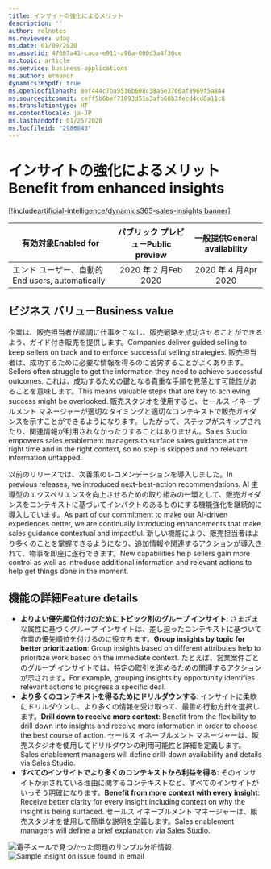 ```yaml
---
title: インサイトの強化によるメリット
description: ''
author: relnotes
ms.reviewer: udag
ms.date: 01/09/2020
ms.assetid: 47667a41-caca-e911-a96a-000d3a4f36ce
ms.topic: article
ms.service: business-applications
ms.author: ermanor
dynamics365pdf: true
ms.openlocfilehash: 8ef444c7ba9536b608c38a6e3760af8969f5a844
ms.sourcegitcommit: ceff5b6bef71093d51a3afb60b3fecd4cd8a11c8
ms.translationtype: HT
ms.contentlocale: ja-JP
ms.lasthandoff: 01/25/2020
ms.locfileid: "2986843"
---
```

# <a name="benefit-from-enhanced-insights"></a><span data-ttu-id="f99cd-102">インサイトの強化によるメリット</span><span class="sxs-lookup"><span data-stu-id="f99cd-102">Benefit from enhanced insights</span></span>
[!include[artificial-intelligence/dynamics365-sales-insights banner](../includes/artificial-intelligence/dynamics365-sales-insights.md)]

| <span data-ttu-id="f99cd-103">有効対象</span><span class="sxs-lookup"><span data-stu-id="f99cd-103">Enabled for</span></span>    |  <span data-ttu-id="f99cd-104">パブリック プレビュー</span><span class="sxs-lookup"><span data-stu-id="f99cd-104">Public preview</span></span> | <span data-ttu-id="f99cd-105">一般提供</span><span class="sxs-lookup"><span data-stu-id="f99cd-105">General availability</span></span> | 
| ---------- | :----------: |:----------: |
|<span data-ttu-id="f99cd-106">エンド ユーザー、自動的</span><span class="sxs-lookup"><span data-stu-id="f99cd-106">End users, automatically</span></span>|<span data-ttu-id="f99cd-107">2020 年 2 月</span><span class="sxs-lookup"><span data-stu-id="f99cd-107">Feb 2020</span></span>| <span data-ttu-id="f99cd-108">2020 年 4 月</span><span class="sxs-lookup"><span data-stu-id="f99cd-108">Apr 2020</span></span>|


## <a name="business-value"></a><span data-ttu-id="f99cd-109">ビジネス バリュー</span><span class="sxs-lookup"><span data-stu-id="f99cd-109">Business value</span></span>
<!-- bv start -->
<span data-ttu-id="f99cd-110">企業は、販売担当者が順調に仕事をこなし、販売戦略を成功させることができるよう、ガイド付き販売を提供します。</span><span class="sxs-lookup"><span data-stu-id="f99cd-110">Companies deliver guided selling to keep sellers on track and to enforce successful selling strategies.</span></span> <span data-ttu-id="f99cd-111">販売担当者は、成功するために必要な情報を得るのに苦労することがよくあります。</span><span class="sxs-lookup"><span data-stu-id="f99cd-111">Sellers often struggle to get the information they need to achieve successful outcomes.</span></span> <span data-ttu-id="f99cd-112">これは、成功するための鍵となる貴重な手順を見落とす可能性があることを意味します。</span><span class="sxs-lookup"><span data-stu-id="f99cd-112">This means valuable steps that are key to achieving success might be overlooked.</span></span> <span data-ttu-id="f99cd-113">販売スタジオを使用すると、セールス イネーブルメント マネージャーが適切なタイミングと適切なコンテキストで販売ガイダンスを示すことができるようになります。したがって、ステップがスキップされたり、関連情報が利用されなかったりすることはありません。</span><span class="sxs-lookup"><span data-stu-id="f99cd-113">Sales Studio empowers sales enablement managers to surface sales guidance at the right time and in the right context, so no step is skipped and no relevant information untapped.</span></span>

<span data-ttu-id="f99cd-114">以前のリリースでは、次善策のレコメンデーションを導入しました。</span><span class="sxs-lookup"><span data-stu-id="f99cd-114">In previous releases, we introduced next-best-action recommendations.</span></span> <span data-ttu-id="f99cd-115">AI 主導型のエクスペリエンスを向上させるための取り組みの一環として、販売ガイダンスをコンテキストに基づいてインパクトのあるものにする機能強化を継続的に導入しています。</span><span class="sxs-lookup"><span data-stu-id="f99cd-115">As part of our commitment to make our AI-driven experiences better, we are continually introducing enhancements that make sales guidance contextual and impactful.</span></span> <span data-ttu-id="f99cd-116">新しい機能により、販売担当者はより多くのことを掌握できるようになり、追加情報や関連するアクションが導入されて、物事を即座に遂行できます。</span><span class="sxs-lookup"><span data-stu-id="f99cd-116">New capabilities help sellers gain more control as well as introduce additional information and relevant actions to help get things done in the moment.</span></span> 
<!-- bv end -->



## <a name="feature-details"></a><span data-ttu-id="f99cd-117">機能の詳細</span><span class="sxs-lookup"><span data-stu-id="f99cd-117">Feature details</span></span>
<!--feature detail start -->
- <span data-ttu-id="f99cd-118">**よりよい優先順位付けのためにトピック別のグループ インサイト**: さまざまな属性に基づくグループ インサイトは、差し迫ったコンテキストに基づいて作業の優先順位を付けるのに役立ちます。</span><span class="sxs-lookup"><span data-stu-id="f99cd-118">**Group insights by topic for better prioritization**: Group insights based on different attributes help to prioritize work based on the immediate context.</span></span> <span data-ttu-id="f99cd-119">たとえば、営業案件ごとのグループ インサイトでは、特定の取引を進めるための関連するアクションが示されます。</span><span class="sxs-lookup"><span data-stu-id="f99cd-119">For example, grouping insights by opportunity identifies relevant actions to progress a specific deal.</span></span>
- <span data-ttu-id="f99cd-120">**より多くのコンテキストを得るためにドリルダウンする**: インサイトに柔軟にドリルダウンし、より多くの情報を受け取って、最善の行動方針を選択します。</span><span class="sxs-lookup"><span data-stu-id="f99cd-120">**Drill down to receive more context**: Benefit from the flexibility to drill down into insights and receive more information in order to choose the best course of action.</span></span> <span data-ttu-id="f99cd-121">セールス イネーブルメント マネージャーは、販売スタジオを使用してドリルダウンの利用可能性と詳細を定義します。</span><span class="sxs-lookup"><span data-stu-id="f99cd-121">Sales enablement managers will define drill-down availability and details via Sales Studio.</span></span>
- <span data-ttu-id="f99cd-122">**すべてのインサイトでより多くのコンテキストから利益を得る**: そのインサイトが示されている理由に関するコンテキストなど、すべてのインサイトがいっそう明確になります。</span><span class="sxs-lookup"><span data-stu-id="f99cd-122">**Benefit from more context with every insight**: Receive better clarity for every insight including context on why the insight is being surfaced.</span></span> <span data-ttu-id="f99cd-123">セールス イネーブルメント マネージャーは、販売スタジオを使用して簡単な説明を定義します。</span><span class="sxs-lookup"><span data-stu-id="f99cd-123">Sales enablement managers will define a brief explanation via Sales Studio.</span></span> 
<!--feature detail end -->

<span data-ttu-id="f99cd-124">![電子メールで見つかった問題のサンプル分析情報](media/salesinsight_dynamics365assistant_benefitfromenhancedinsights.png "電子メールで見つかった問題のサンプル分析情報")</span><span class="sxs-lookup"><span data-stu-id="f99cd-124">![Sample insight on issue found in email](media/salesinsight_dynamics365assistant_benefitfromenhancedinsights.png "Sample insight on issue found in email")</span></span>
<!-- Picture 1 -->








